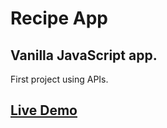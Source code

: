 # Recipe App

## Vanilla JavaScript app. 
First project using APIs.

## [Live Demo](https://darko-bazalac.github.io/recipe-app/)
